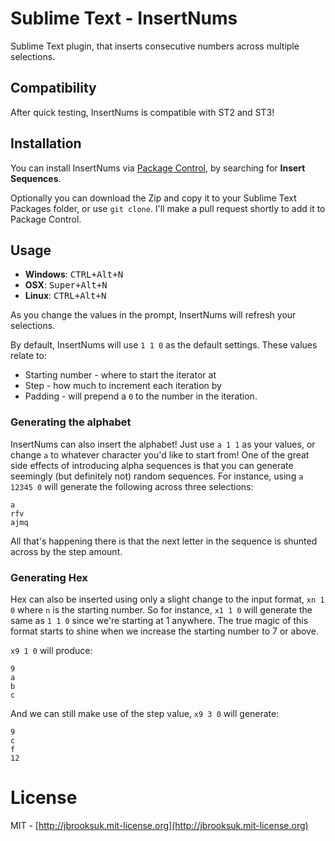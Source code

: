 # Sublime Text - InsertNums
Sublime Text plugin, that inserts consecutive numbers across multiple selections.

## Compatibility
After quick testing, InsertNums is compatible with ST2 and ST3!

## Installation
You can install InsertNums via [Package Control](http://wbond.net/sublime_packages/package_control), by searching for **Insert Sequences**.

Optionally you can download the Zip and copy it to your Sublime Text Packages folder, or use `git clone`. I'll make a pull request shortly to add it to Package Control.

## Usage
- **Windows**: <kbd>CTRL+Alt+N</kbd>
- **OSX**: <kbd>Super+Alt+N</kbd>
- **Linux**: <kbd>CTRL+Alt+N</kbd>

As you change the values in the prompt, InsertNums will refresh your selections.

By default, InsertNums will use `1 1 0` as the default settings. These values relate to:

- Starting number - where to start the iterator at
- Step - how much to increment each iteration by
- Padding - will prepend a `0` to the number in the iteration.

### Generating the alphabet
InsertNums can also insert the alphabet! Just use `a 1 1` as your values, or change `a` to whatever character you'd like to start from! One of the great side effects of introducing alpha sequences is that you can generate seemingly (but definitely not) random sequences. For instance, using `a 12345 0` will generate the following across three selections:

    a
	rfv
	ajmq

All that's happening there is that the next letter in the sequence is shunted across by the step amount.

### Generating Hex
Hex can also be inserted using only a slight change to the input format, `xn 1 0` where `n` is the starting number. So for instance, `x1 1 0` will generate the same as `1 1 0` since we're starting at 1 anywhere. The true magic of this format starts to shine when we increase the starting number to 7 or above.

`x9 1 0` will produce:
	
	9
	a
	b
	c

And we can still make use of the step value, `x9 3 0` will generate:

	9
	c
	f
	12

# License
MIT - [http://jbrooksuk.mit-license.org](http://jbrooksuk.mit-license.org)